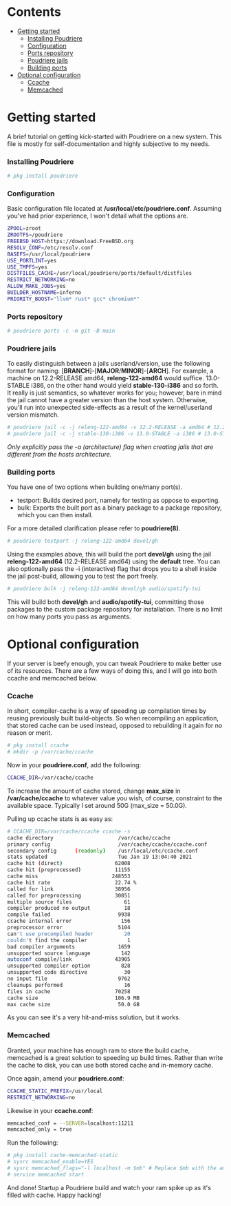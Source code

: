 # Contents
- [Getting started](#getting-started)
  - [Installing Poudriere](#installing-poudriere)
  - [Configuration](#configuration)
  - [Ports repository](#ports-repository)
  - [Poudriere jails](#poudriere-jails)
  - [Building ports](#building-ports)
- [Optional configuration](#optional-configuration)
  - [Ccache](#ccache)
  - [Memcached](#memcached)

# Getting started

A brief tutorial on getting kick-started with Poudriere on a new system. This file is mostly for
self-documentation and highly subjective to my needs.

### Installing Poudriere

```sh
# pkg install poudriere
```

### Configuration
Basic configuration file located at **/usr/local/etc/poudriere.conf**. Assuming you've had prior experience,
I won't detail what the options are.

```sh
ZPOOL=zroot
ZROOTFS=/poudriere
FREEBSD_HOST=https://download.FreeBSD.org
RESOLV_CONF=/etc/resolv.conf
BASEFS=/usr/local/poudriere
USE_PORTLINT=yes
USE_TMPFS=yes
DISTFILES_CACHE=/usr/local/poudriere/ports/default/distfiles
RESTRICT_NETWORKING=no
ALLOW_MAKE_JOBS=yes
BUILDER_HOSTNAME=inferno
PRIORITY_BOOST="llvm* rust* gcc* chromium*"
```

### Ports repository

```sh
# poudriere ports -c -m git -B main
```

### Poudriere jails

To easily distinguish between a jails userland/version, use the following format for naming:
[**BRANCH**]-[**MAJOR**/**MINOR**]-[**ARCH**]. For example, a machine on 12.2-RELEASE amd64,
**releng-122-amd64** would suffice. 13.0-STABLE i386, on the other hand would yield **stable-130-i386**
and so forth. It really is just semantics, so whatever works for you; however, bare in mind the
jail cannot have a greater version than the host system. Otherwise, you'll run into unexpected
side-effects as a result of the kernel/userland version mismatch.

```sh
# poudriere jail -c -j releng-122-amd64 -v 12.2-RELEASE -a amd64 # 12.2-RELEASE amd64
# poudriere jail -c -j stable-130-i386 -v 13.0-STABLE -a i386 # 13.0-STABLE i386
```

*Only explicitly pass the -a (architecture) flag when creating jails that are different from the hosts architecture.*

### Building ports

You have one of two options when building one/many port(s).

* testport: Builds desired port, namely for testing as oppose to exporting.
* bulk: Exports the built port as a binary package to a package repository, which you can then install.

For a more detailed clarification please refer to **poudriere(8)**.

```sh
# poudriere testport -j releng-122-amd64 devel/gh
```

Using the examples above, this will build the port **devel/gh** using the jail **releng-122-amd64**
(12.2-RELEASE amd64) using the **default** tree. You can also optionally pass the -i (interactive)
flag that drops you to a shell inside the jail post-build, allowing you to test the port freely.

```sh
# poudriere bulk -j releng-122-amd64 devel/gh audio/spotify-tui
```
This will build both **devel/gh** and **audio/spotify-tui**, committing those packages to the custom
package repository for installation. There is no limit on how many ports you pass as arguments.

# Optional configuration

If your server is beefy enough, you can tweak Poudriere to make better use of its resources. There are
a few ways of doing this, and I will go into both ccache and memcached below.

### Ccache

In short, compiler-cache is a way of speeding up compilation times by reusing previously built build-objects.
So when recompiling an application, that stored cache can be used instead, opposed to rebuilding it again
for no reason or merit.

```sh
# pkg install ccache
# mkdir -p /var/cache/ccache
```

Now in your **poudriere.conf**, add the following:

```sh
CCACHE_DIR=/var/cache/ccache
```

To increase the amount of cache stored, change **max_size** in **/var/cache/ccache** to whatever value you wish,
of course, constraint to the available space. Typically I set around 50G (max_size = 50.0G).

Pulling up ccache stats is as easy as:

```sh
# CCACHE_DIR=/var/cache/ccache ccache -s
cache directory                     /var/cache/ccache
primary config                      /var/cache/ccache/ccache.conf
secondary config      (readonly)    /usr/local/etc/ccache.conf
stats updated                       Tue Jan 19 13:04:40 2021
cache hit (direct)                 62008
cache hit (preprocessed)           11155
cache miss                        248553
cache hit rate                     22.74 %
called for link                    38956
called for preprocessing           30851
multiple source files                 61
compiler produced no output           18
compile failed                      9938
ccache internal error                156
preprocessor error                  5104
can't use precompiled header          20
couldn't find the compiler             1
bad compiler arguments              1659
unsupported source language          142
autoconf compile/link              43905
unsupported compiler option          828
unsupported code directive            30
no input file                       9762
cleanups performed                    16
files in cache                     70258
cache size                         106.9 MB
max cache size                      50.0 GB
```

As you can see it's a very hit-and-miss solution, but it works.

### Memcached

Granted, your machine has enough ram to store the build cache, memcached is a great
solution to speeding up build times. Rather than write the cache to disk, you
can use both stored cache and in-memory cache.

Once again, amend your **poudriere.conf**:

```sh
CCACHE_STATIC_PREFIX=/usr/local
RESTRICT_NETWORKING=no
```

Likewise in your **ccache.conf**:

```sh
memcached_conf = --SERVER=localhost:11211
memcached_only = true
```

Run the following:

```sh
# pkg install cache-memcached-static
# sysrc memcached_enable=YES
# sysrc memcached_flags="-l localhost -m $mb" # Replace $mb with the amount of megabytes you want to allocate
# service memcached start
```

And done! Startup a Poudriere build and watch your ram spike up as it's filled with cache. Happy hacking!
